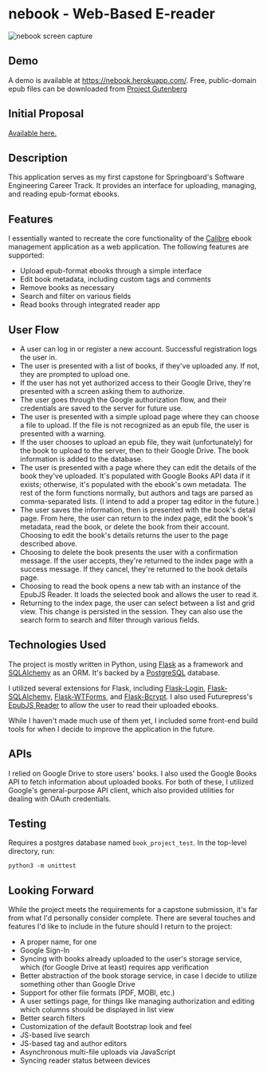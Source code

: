 # nebook - Web-Based E-reader

![nebook screen capture](https://i.imgur.com/neIDLxc.png)

## Demo

A demo is available at https://nebook.herokuapp.com/. Free, public-domain epub files can be downloaded from [Project Gutenberg](https://www.gutenberg.org/browse/scores/top)

## Initial Proposal

[Available here.](meta/proposal.md)

## Description

This application serves as my first capstone for Springboard's Software Engineering Career Track. It provides an interface for uploading, managing, and reading epub-format ebooks.

## Features

I essentially wanted to recreate the core functionality of the [Calibre](https://github.com/kovidgoyal/calibre) ebook management application as a web application. The following features are supported:

* Upload epub-format ebooks through a simple interface
* Edit book metadata, including custom tags and comments
* Remove books as necessary
* Search and filter on various fields
* Read books through integrated reader app

## User Flow

* A user can log in or register a new account. Successful registration logs the user in.
* The user is presented with a list of books, if they've uploaded any. If not, they are prompted to upload one.
* If the user has not yet authorized access to their Google Drive, they're presented with a screen asking them to authorize.
* The user goes through the Google authorization flow, and their credentials are saved to the server for future use.
* The user is presented with a simple upload page where they can choose a file to upload. If the file is not recognized as an epub file, the user is presented with a warning.
* If the user chooses to upload an epub file, they wait (unfortunately) for the book to upload to the server, then to their Google Drive. The book information is added to the database.
* The user is presented with a page where they can edit the details of the book they've uploaded. It's populated with Google Books API data if it exists; otherwise, it's populated with the ebook's own metadata. The rest of the form functions normally, but authors and tags are parsed as comma-separated lists. (I intend to add a proper tag editor in the future.)
* The user saves the information, then is presented with the book's detail page. From here, the user can return to the index page, edit the book's metadata, read the book, or delete the book from their account. Choosing to edit the book's details returns the user to the page described above.
* Choosing to delete the book presents the user with a confirmation message. If the user accepts, they're returned to the index page with a success message. If they cancel, they're returned to the book details page.
* Choosing to read the book opens a new tab with an instance of the EpubJS Reader. It loads the selected book and allows the user to read it.
* Returning to the index page, the user can select between a list and grid view. This change is persisted in the session. They can also use the search form to search and filter through various fields.

## Technologies Used

The project is mostly written in Python, using [Flask](https://github.com/pallets/flask) as a framework and [SQLAlchemy](https://github.com/sqlalchemy/sqlalchemy) as an ORM. It's backed by a [PostgreSQL](https://github.com/postgres/postgres) database.

I utilized several extensions for Flask, including [Flask-Login](https://github.com/maxcountryman/flask-login), [Flask-SQLAlchemy](https://github.com/pallets/flask-sqlalchemy), [Flask-WTForms](https://github.com/lepture/flask-wtf), and [Flask-Bcrypt](https://github.com/maxcountryman/flask-bcrypt). I also used Futurepress's [EpubJS Reader](https://github.com/futurepress/epubjs-reader) to allow the user to read their uploaded ebooks.

While I haven't made much use of them yet, I included some front-end build tools for when I decide to improve the application in the future.

## APIs

I relied on Google Drive to store users' books. I also used the Google Books API to fetch information about uploaded books. For both of these, I utilized Google's general-purpose API client, which also provided utilities for dealing with OAuth credentials. 

## Testing

Requires a postgres database named `book_project_test`. In the top-level directory, run:

```
python3 -m unittest
```

## Looking Forward

While the project meets the requirements for a capstone submission, it's far from what I'd personally consider complete. There are several touches and features I'd like to include in the future should I return to the project:

* A proper name, for one
* Google Sign-In
* Syncing with books already uploaded to the user's storage service, which (for Google Drive at least) requires app verification
* Better abstraction of the book storage service, in case I decide to utilize something other than Google Drive
* Support for other file formats (PDF, MOBI, etc.)
* A user settings page, for things like managing authorization and editing which columns should be displayed in list view
* Better search filters
* Customization of the default Bootstrap look and feel
* JS-based live search
* JS-based tag and author editors
* Asynchronous multi-file uploads via JavaScript
* Syncing reader status between devices
